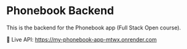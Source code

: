 # Phonebook Backend

This is the backend for the Phonebook app (Full Stack Open course).

🚀 Live API: https://my-phonebook-app-mtwx.onrender.com